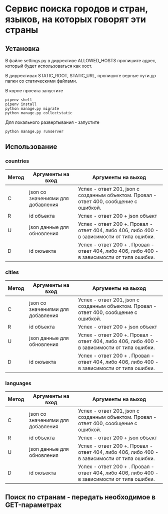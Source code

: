 # Сервис поиска городов и стран, языков, на которых говорят эти страны
## Установка 
В файле settings.py в диррективе ALLOWED_HOSTS пропишите адрес, который будет использоваться как хост.

В диррективах STATIC_ROOT, STATIC_URL, пропишите верные пути до папки со статическими файлами.

В корне проекта запустите 
``` 
pipenv shell
pipenv install
python manage.py migrate
python manage.py collectstatic
```
Для локального развертывания - запустите 
```
python manage.py runserver
```
## Использование

### countries

| Метод | Аргументы на вход | Аргументы на выход |
| ----- | ----------------- | ------------------ |
| C | json со значениями для добавления | Успех - ответ 201, json с созданным объектом. Провал - ответ 400, сообщение с ошибкой. |
| R | id объекта | Успех - ответ 200 + json объект | Провал - ответ 404. |
| U | json данные для обновления | Успех - ответ 200 +. Провал - ответ 404, либо 406, либо 400 - в зависимости от типа ошибки.
| D | id оюъекта | Успех - ответ 200 + . Провал - ответ 404, либо 406, либо 400 - в зависимости от типа ошибки. |

### cities

| Метод | Аргументы на вход | Аргументы на выход |
| ----- | ----------------- | ------------------ |
| C | json со значениями для добавления | Успех - ответ 201, json с созданным объектом. Провал - ответ 400, сообщение с ошибкой. |
| R | id объекта | Успех - ответ 200 + json объект | Провал - ответ 404. |
| U | json данные для обновления | Успех - ответ 200 +. Провал - ответ 404, либо 406, либо 400 - в зависимости от типа ошибки.
| D | id оюъекта | Успех - ответ 200 + . Провал - ответ 404, либо 406, либо 400 - в зависимости от типа ошибки. |

### languages

| Метод | Аргументы на вход | Аргументы на выход |
| ----- | ----------------- | ------------------ |
| C | json со значениями для добавления | Успех - ответ 201, json с созданным объектом. Провал - ответ 400, сообщение с ошибкой. |
| R | id объекта | Успех - ответ 200 + json объект | Провал - ответ 404. |
| U | json данные для обновления | Успех - ответ 200 +. Провал - ответ 404, либо 406, либо 400 - в зависимости от типа ошибки.
| D | id оюъекта | Успех - ответ 200 + . Провал - ответ 404, либо 406, либо 400 - в зависимости от типа ошибки. |

## Поиск по странам - передать необходимое в GET-параметрах
